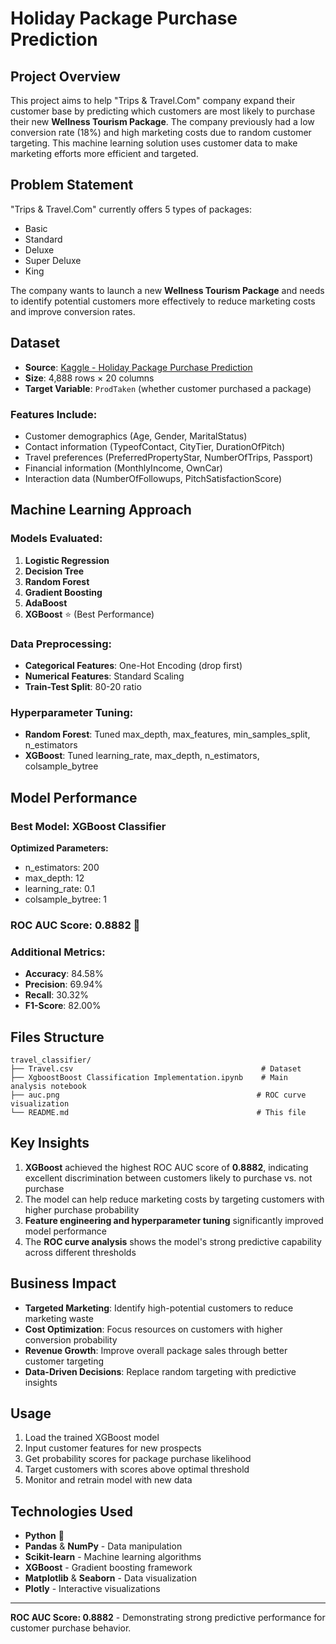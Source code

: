 # Holiday Package Purchase Prediction

## Project Overview

This project aims to help "Trips & Travel.Com" company expand their customer base by predicting which customers are most likely to purchase their new **Wellness Tourism Package**. The company previously had a low conversion rate (18%) and high marketing costs due to random customer targeting. This machine learning solution uses customer data to make marketing efforts more efficient and targeted.

## Problem Statement

"Trips & Travel.Com" currently offers 5 types of packages:
- Basic
- Standard  
- Deluxe
- Super Deluxe
- King

The company wants to launch a new **Wellness Tourism Package** and needs to identify potential customers more effectively to reduce marketing costs and improve conversion rates.

## Dataset

- **Source**: [Kaggle - Holiday Package Purchase Prediction](https://www.kaggle.com/datasets/susant4learning/holiday-package-purchase-prediction)
- **Size**: 4,888 rows × 20 columns
- **Target Variable**: `ProdTaken` (whether customer purchased a package)

### Features Include:
- Customer demographics (Age, Gender, MaritalStatus)
- Contact information (TypeofContact, CityTier, DurationOfPitch)
- Travel preferences (PreferredPropertyStar, NumberOfTrips, Passport)
- Financial information (MonthlyIncome, OwnCar)
- Interaction data (NumberOfFollowups, PitchSatisfactionScore)

## Machine Learning Approach

### Models Evaluated:
1. **Logistic Regression**
2. **Decision Tree**
3. **Random Forest**
4. **Gradient Boosting**
5. **AdaBoost** 
6. **XGBoost** ⭐ (Best Performance)

### Data Preprocessing:
- **Categorical Features**: One-Hot Encoding (drop first)
- **Numerical Features**: Standard Scaling
- **Train-Test Split**: 80-20 ratio

### Hyperparameter Tuning:
- **Random Forest**: Tuned max_depth, max_features, min_samples_split, n_estimators
- **XGBoost**: Tuned learning_rate, max_depth, n_estimators, colsample_bytree

## Model Performance

### Best Model: XGBoost Classifier
**Optimized Parameters:**
- n_estimators: 200
- max_depth: 12
- learning_rate: 0.1
- colsample_bytree: 1

### **ROC AUC Score: 0.8882** 🎯

### Additional Metrics:
- **Accuracy**: 84.58%
- **Precision**: 69.94%
- **Recall**: 30.32%
- **F1-Score**: 82.00%

## Files Structure

```
travel_classifier/
├── Travel.csv                                          # Dataset
├── XgboostBoost Classification Implementation.ipynb    # Main analysis notebook
├── auc.png                                            # ROC curve visualization
└── README.md                                          # This file
```

## Key Insights

1. **XGBoost** achieved the highest ROC AUC score of **0.8882**, indicating excellent discrimination between customers likely to purchase vs. not purchase
2. The model can help reduce marketing costs by targeting customers with higher purchase probability
3. **Feature engineering and hyperparameter tuning** significantly improved model performance
4. The **ROC curve analysis** shows the model's strong predictive capability across different thresholds

## Business Impact

- **Targeted Marketing**: Identify high-potential customers to reduce marketing waste
- **Cost Optimization**: Focus resources on customers with higher conversion probability  
- **Revenue Growth**: Improve overall package sales through better customer targeting
- **Data-Driven Decisions**: Replace random targeting with predictive insights

## Usage

1. Load the trained XGBoost model
2. Input customer features for new prospects
3. Get probability scores for package purchase likelihood
4. Target customers with scores above optimal threshold
5. Monitor and retrain model with new data

## Technologies Used

- **Python** 🐍
- **Pandas** & **NumPy** - Data manipulation
- **Scikit-learn** - Machine learning algorithms
- **XGBoost** - Gradient boosting framework
- **Matplotlib** & **Seaborn** - Data visualization
- **Plotly** - Interactive visualizations

---

**ROC AUC Score: 0.8882** - Demonstrating strong predictive performance for customer purchase behavior.